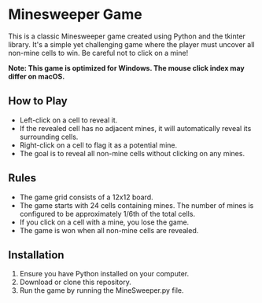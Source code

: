 # Minesweeper Game

This is a classic Minesweeper game created using Python and the tkinter library. It's a simple yet challenging game where the player must uncover all non-mine cells to win. Be careful not to click on a mine!

**Note: This game is optimized for Windows. The mouse click index may differ on macOS.**

## How to Play

- Left-click on a cell to reveal it.
- If the revealed cell has no adjacent mines, it will automatically reveal its surrounding cells.
- Right-click on a cell to flag it as a potential mine.
- The goal is to reveal all non-mine cells without clicking on any mines.

## Rules

- The game grid consists of a 12x12 board.
- The game starts with 24 cells containing mines. The number of mines is configured to be approximately 1/6th of the total cells.
- If you click on a cell with a mine, you lose the game.
- The game is won when all non-mine cells are revealed.

## Installation

1. Ensure you have Python installed on your computer.
2. Download or clone this repository.
3. Run the game by running the MineSweeper.py file.
